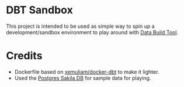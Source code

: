 # DBT Sandbox

This project is intended to be used as simple way to spin up a development/sandbox environment to play around with [Data Build Tool](https://www.getdbt.com/).

# Credits
- Dockerfile based on [xemuliam/docker-dbt](https://github.com/xemuliam/docker-dbt) to make it lighter.
- Used the [Postgres Sakila DB](https://github.com/jOOQ/sakila) for sample data for playing.